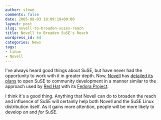 ```yaml
---
author: slowe
comments: false
date: 2005-08-03 18:09:19+00:00
layout: post
slug: novell-to-broaden-suses-reach
title: Novell to Broaden SuSE's Reach
wordpress_id: 64
categories: News
tags:
- Linux
- Novell
---
```


I've always heard good things about SuSE, but have never had the opportunity to work with it in greater depth. Now, [Novell](http://www.novell.com) has [detailed its plans](http://www.eweek.com/article2/0,1895,1843097,00.asp) to open SuSE to community development in a manner similar to the approach used by [Red Hat](http://www.redhat.com) with its [Fedora Project](http://www.fedora.redhat.com).

I think it's a good thing. Anything that Novell can do to broaden the reach and influence of SuSE will certainly help both Novell and the SuSE Linux distribution itself. As it gains more attention, people will be more likely to develop _on_ and _for_ SuSE.

